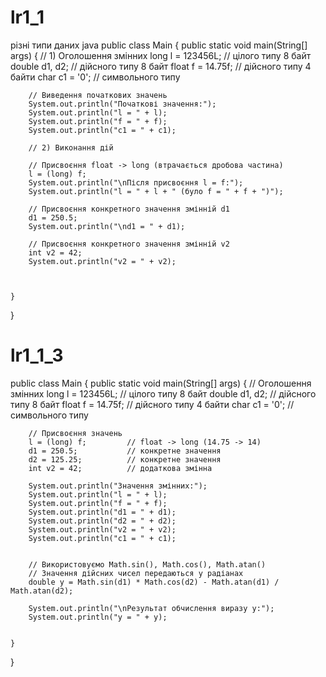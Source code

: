 # lr1_1
різні типи даних java
public class Main {
    public static void main(String[] args) {
        // 1) Оголошення змінних
        long l = 123456L;     // цілого типу 8 байт
        double d1, d2;        // дійсного типу 8 байт
        float f = 14.75f;     // дійсного типу 4 байти
        char c1 = '0';        // символьного типу

        // Виведення початкових значень
        System.out.println("Початкові значення:");
        System.out.println("l = " + l);
        System.out.println("f = " + f);
        System.out.println("c1 = " + c1);

        // 2) Виконання дій

        // Присвоєння float -> long (втрачається дробова частина)
        l = (long) f;
        System.out.println("\nПісля присвоєння l = f:");
        System.out.println("l = " + l + " (було f = " + f + ")");

        // Присвоєння конкретного значення змінній d1
        d1 = 250.5;
        System.out.println("\nd1 = " + d1);

        // Присвоєння конкретного значення змінній v2
        int v2 = 42;
        System.out.println("v2 = " + v2);



    }
}
# lr1_1_3

public class Main {
    public static void main(String[] args) {
        //  Оголошення змінних
        long l = 123456L;     // цілого типу 8 байт
        double d1, d2;        // дійсного типу 8 байт
        float f = 14.75f;     // дійсного типу 4 байти
        char c1 = '0';        // символьного типу

        // Присвоєння значень
        l = (long) f;         // float -> long (14.75 -> 14)
        d1 = 250.5;           // конкретне значення
        d2 = 125.25;          // конкретне значення
        int v2 = 42;          // додаткова змінна

        System.out.println("Значення змінних:");
        System.out.println("l = " + l);
        System.out.println("f = " + f);
        System.out.println("d1 = " + d1);
        System.out.println("d2 = " + d2);
        System.out.println("v2 = " + v2);
        System.out.println("c1 = " + c1);


        // Використовуємо Math.sin(), Math.cos(), Math.atan()
        // Значення дійсних чисел передаються у радіанах
        double y = Math.sin(d1) * Math.cos(d2) - Math.atan(d1) / Math.atan(d2);

        System.out.println("\nРезультат обчислення виразу y:");
        System.out.println("y = " + y);


    }
}
